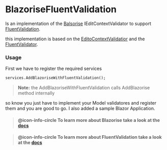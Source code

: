 # BlazoriseFluentValidation

Is an implementation of the [Balsorise](https://github.com/stsrki/Blazorise) IEditContextValidator to support [FluentValidation](https://github.com/FluentValidation/FluentValidation).

this implementation is based on the [EditoContextValidatior](https://github.com/stsrki/Blazorise/blob/master/Source/Blazorise/EditContextValidator.cs) and the [FluentValidator](https://github.com/ryanelian/FluentValidation.Blazor/blob/a12029fdf72a80a12cf9167a5c395fd797ea53e5/FluentValidation.Blazor/FluentValidator.cs#L100).

### Usage
First we have to register the required services

```markdown
services.AddBlazoriseWithFluentValidation();
```

> **Note:** the AddBlazoriseWithFluentValidation calls AddBlazorise method internally

so know you just have to implement your Model validatores and register them and you are good to go. I also added a sample Blazor Application.


> #### @icon-info-circle To learn more about Blazorise take a look at the [docs](https://blazorise.com/docs/)

> #### @icon-info-circle To learn more about FluentValidation take a look at the  [docs](https://docs.fluentvalidation.net/en/latest/index.html)




